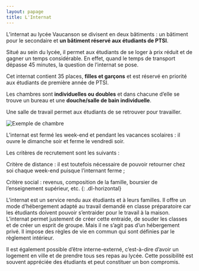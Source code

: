 ```yaml
---
layout: papage
title: L'Internat
---
```


L’internat au lycée Vaucanson se divisent en deux bâtiments&nbsp;: un bâtiment pour le secondaire et **un bâtiment réservé aux étudiants de PTSI**.

Situé au sein du lycée, il permet aux étudiants de se loger à prix réduit et de gagner un temps considérable. En effet, quand le temps de transport dépasse&nbsp;45 minutes, la question de l’internat se pose.
 
Cet internat contient&nbsp;35 places, **filles et garçons** et est réservé en priorité aux étudiants de&nbsp;première année de&nbsp;PTSI.
 
Les chambres sont **individuelles ou doubles** et dans chacune d’elle se trouve un bureau et une **douche/salle de bain individuelle**.

Une salle de travail permet aux étudiants de se retrouver pour travailler.

![Exemple de chambre](images/images_perso/internat.jpg)

L’internat est  fermé les week-end et pendant les vacances scolaires&nbsp;: il ouvre le dimanche soir et ferme le vendredi&nbsp;soir.

Les critères de recrutement sont les suivants&nbsp;:

Critère de distance
: il est toutefois nécessaire de pouvoir retourner chez soi chaque week-end puisque l’internant ferme&nbsp;;

Critère social
: revenus, composition de la famille, boursier de l’enseignement supérieur, etc.
{: .dl-horizontal}

L'internat est un service rendu aux étudiants et à leurs familles. Il offre un mode d’hébergement adapté au travail demandé en classe préparatoire car les étudiants doivent pouvoir s’entraider pour le travail à la maison. L’internat permet justement de créer cette entraide, de souder les classes et de créer un esprit de groupe. Mais il ne s’agit pas d’un hébergement privé. Il impose des règles de vie en commun qui sont définies par le règlement intérieur.

Il est également possible d’être interne-externé, c’est-à-dire d’avoir un logement en ville et de prendre tous ses repas au lycée. Cette possibilité est souvent appréciée des étudiants et peut constituer un bon compromis.

